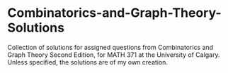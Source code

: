 # Combinatorics-and-Graph-Theory-Solutions
Collection of solutions for assigned questions from Combinatorics and Graph Theory Second Edition, for MATH 371 at the University of Calgary. Unless specified, the solutions are of my own creation. 
